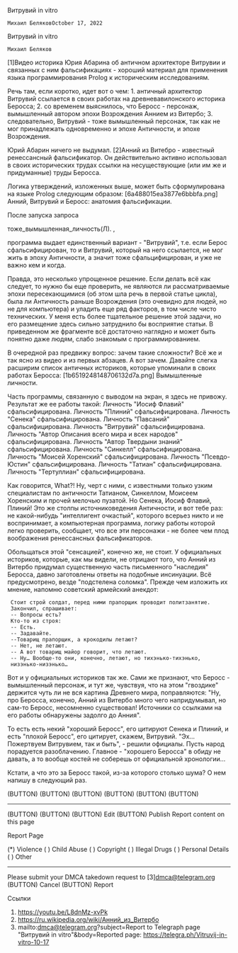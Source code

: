Витрувий in vitro


    Михаил БеляковOctober 17, 2022

Витрувий in vitro


    Михаил Беляков

   [1]Видео историка Юрия Абарина об античном архитекторе Витрувии и
   связанных с ним фальсификациях - хороший материал для применения языка
   программирования Prolog к историческим исследованиям.

   Речь там, если коротко, идет вот о чем:
    1. античный архитектор Витрувий ссылается в своих работах на
       древневавилонского историка Беросса;
    2. со временем выяснилось, что Беросс - персонаж, вымышленный автором
       эпохи Возрождения Аннием из Витербо;
    3. следовательно, Витрувий - тоже вымышленный персонаж, так как не мог
       принадлежать одновременно и эпохе Античности, и эпохе Возрождения.

   Юрий Абарин ничего не выдумал. [2]Анний из Витебро - известный
   ренессансный фальсификатор. Он действительно активно использовал в
   своих исторических трудах ссылки на несуществующие (или им же и
   придуманные) труды Беросса.

   Логика утверждений, изложенных выше, может быть сформулирована на языке
   Prolog следующим образом:
   [6a488015ea3877e6bbbfa.png] Анний, Витрувий и Беросс: анатомия
   фальсификации.



   После запуска запроса

   тоже_вымышленная_личность(Л). ,

   программа выдает единственный вариант - "Витрувий", т.е. если Берос
   сфальсифицирован, то и Витрувий, который на него ссылается, не мог жить
   в эпоху Античности, а значит тоже сфальцифицирован, и уже не важно кем
   и когда.

   Правда, это несколько упрощенное решение. Если делать всё как следует,
   то нужно бы еще проверить, не являются ли рассматриваемые эпохи
   пересекающимися (об этом шла речь в первой статье цикла), была ли
   Античность раньше Возрождения (это очевидно для людей, но не для
   компьютера) и уладить еще ряд факторов, в том числе чисто технических.
   У меня есть более тщательное решение этой задачи, но его размещение
   здесь сильно затруднило бы восприятие статьи. В приведенном же
   фрагменте всё достаточно наглядно и может быть понятно даже людям,
   слабо знакомым с программированием.

   В очередной раз предвижу вопрос: зачем такие сложности? Всё же и так
   ясно из видео и из первых абзацев. А вот зачем. Давайте слегка расширим
   список античных историков, которые упоминали в своих работах Беросса:
   [1b6519248148706132d7a.png] Вымышленные личности.



   Часть программы, связанную с выводом на экран, я здесь не привожу.
   Результат же ее работы такой:
Личность "Иосиф Флавий" сфальсифицирована.
Личность "Плиний" сфальсифицирована.
Личность "Сенека" сфальсифицирована.
Личность "Павсаний" сфальсифицирована.
Личность "Витрувий" сфальсифицирована.
Личность "Автор Описания всего мира и всех народов" сфальсифицирована.
Личность "Автор Твердыни знаний" сфальсифицирована.
Личность "Синкелл" сфальсифицирована.
Личность "Моисей Хоренский" сфальсифицирована.
Личность "Псевдо-Юстин" сфальсифицирована.
Личность "Татиан" сфальсифицирована.
Личность "Тертуллиан" сфальсифицирована.

   Как говорится, What?! Ну, черт с ними, с известными только узким
   специалистам по античности Татианом, Синкеллом, Моисеем Хоренским и
   прочей мелочью пузатой. Но Сенека, Иосиф Флавий, Плиний! Это же столпы
   источниковедения Античности, и вот тебе раз: не какой-нибудь
   "интеллигент очкастый", которого всерьез никто и не воспринимает, а
   компьютерная программа, логику работы которой легко проверить,
   сообщает, что все эти персонажи - не более чем плод воображения
   ренессансных фальсификаторов.

   Обольщаться этой "сенсацией", конечно же, не стоит. У официальных
   историков, которые, как мы видели, не отрицают того, что Анний из
   Витербо придумал существенную часть письменного "наследия" Беросса,
   давно заготовлены ответы на подобные инсинуации. Всё предусмотрено,
   везде "подстелена соломка". Прежде чем изложить их мнение, напомню
   советский армейский анекдот:

     Стоит строй солдат, перед ними прапорщик проводит политзанятие.
     Закончил, спрашивает:
     -- Вопросы есть?
     Кто-то из строя:
     -- Есть.
     -- Задавайте.
     --Товарищ прапорщик, а крокодилы летают?
     -- Нет, не летают.
     -- А вот товарищ майор говорит, что летают.
     -- Ну… Вообще-то они, конечно, летают, но тихэнько-тихэнько,
     низэнько-низэнько…

   Вот и у официальных историков так же. Сами же признают, что Беросс -
   вымышленный персонаж, и тут же, чувствуя, что на этом "гвоздике"
   держится чуть ли не вся картина Древнего мира, поправляются: "Ну, про
   Беросса, конечно, Анний из Витербо много чего напридумывал, но сам-то
   Беросс, несомненно существовал! Источники со ссылками на его работы
   обнаружены задолго до Анния".

   То есть есть некий "хороший Беросс", его цитируют Сенека и Плиний, и
   есть "плохой Беросс", его цитирует, скажем, Витрувий. "Эх… Пожертвуем
   Витрувием, так и быть", - решили официалы. Пусть народ порадуется
   разоблачению. Главное - "хорошего Беросса" в обиду не давать, а то
   вообще костей не соберешь от официальной хронологии…

   Кстати, а что это за Беросс такой, из-за которого столько шума? О нем
   напишу в следующий раз.

   (BUTTON) (BUTTON) (BUTTON) (BUTTON) (BUTTON) (BUTTON)
   ____________________
   (BUTTON) (BUTTON)
   (BUTTON) Edit (BUTTON) Publish
   Report content on this page

Report Page

   (*) Violence ( ) Child Abuse ( ) Copyright ( ) Illegal Drugs ( )
   Personal Details ( ) Other
   ____________________
   Please submit your DMCA takedown request to [3]dmca@telegram.org
   (BUTTON) Cancel (BUTTON) Report

Ссылки

   1. https://youtu.be/L8dnMz-xvPk
   2. https://ru.wikipedia.org/wiki/Анний_из_Витербо
   3. mailto:dmca@telegram.org?subject=Report to Telegraph page "Витрувий in vitro"&body=Reported page: https://telegra.ph/Vitruvij-in-vitro-10-17




